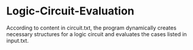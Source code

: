 # Logic-Circuit-Evaluation
According to content in circuit.txt, the program dynamically creates necessary structures for a logic circuit and evaluates the cases listed in input.txt.
